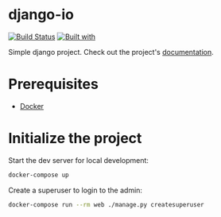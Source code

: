 # django-io

[![Build Status](https://travis-ci.org/yass_arafat/django-io.svg?branch=master)](https://travis-ci.org/yass_arafat/django-io)
[![Built with](https://img.shields.io/badge/Built_with-Cookiecutter_Django_Rest-F7B633.svg)](https://github.com/agconti/cookiecutter-django-rest)

Simple django project. Check out the project's [documentation](http://yass_arafat.github.io/django-io/).

# Prerequisites

- [Docker](https://docs.docker.com/docker-for-mac/install/)

# Initialize the project

Start the dev server for local development:

```bash
docker-compose up
```

Create a superuser to login to the admin:

```bash
docker-compose run --rm web ./manage.py createsuperuser
```
